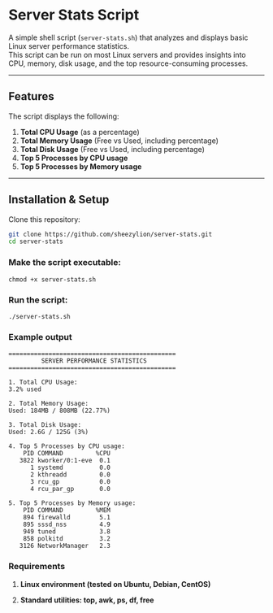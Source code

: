 # Server Stats Script

A simple shell script (`server-stats.sh`) that analyzes and displays basic Linux server performance statistics.  
This script can be run on most Linux servers and provides insights into CPU, memory, disk usage, and the top resource-consuming processes.

---

## Features

The script displays the following:

1. **Total CPU Usage** (as a percentage)
2. **Total Memory Usage** (Free vs Used, including percentage)
3. **Total Disk Usage** (Free vs Used, including percentage)
4. **Top 5 Processes by CPU usage**
5. **Top 5 Processes by Memory usage**

---

## Installation & Setup

Clone this repository:

```bash
git clone https://github.com/sheezylion/server-stats.git
cd server-stats
```

### Make the script executable:

```
chmod +x server-stats.sh
```

### Run the script:

```
./server-stats.sh
```

### Example output

```
==============================================
         SERVER PERFORMANCE STATISTICS
==============================================

1. Total CPU Usage:
3.2% used

2. Total Memory Usage:
Used: 184MB / 808MB (22.77%)

3. Total Disk Usage:
Used: 2.6G / 125G (3%)

4. Top 5 Processes by CPU usage:
    PID COMMAND         %CPU
   3822 kworker/0:1-eve  0.1
      1 systemd          0.0
      2 kthreadd         0.0
      3 rcu_gp           0.0
      4 rcu_par_gp       0.0

5. Top 5 Processes by Memory usage:
    PID COMMAND         %MEM
    894 firewalld        5.1
    895 sssd_nss         4.9
    949 tuned            3.8
    858 polkitd          3.2
   3126 NetworkManager   2.3
```

### Requirements

1. **Linux environment (tested on Ubuntu, Debian, CentOS)**

2. **Standard utilities: top, awk, ps, df, free**
